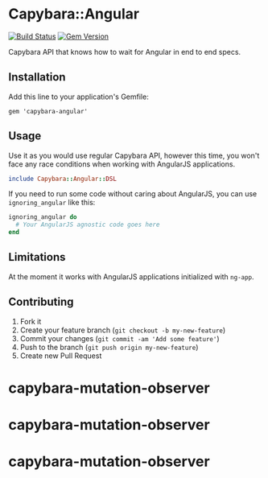 # Capybara::Angular
[![Build Status](https://travis-ci.org/wrozka/capybara-angular.svg?branch=master)](https://travis-ci.org/wrozka/capybara-angular)
[![Gem Version](https://badge.fury.io/rb/capybara-angular.svg)](http://badge.fury.io/rb/capybara-angular)

Capybara API that knows how to wait for Angular in end to end specs.

## Installation

Add this line to your application's Gemfile:

    gem 'capybara-angular'

## Usage

Use it as you would use regular Capybara API, however this time, you won't face any race conditions when working with AngularJS applications.

```ruby
include Capybara::Angular::DSL
```

If you need to run some code without caring about AngularJS, you can use `ignoring_angular` like this:
```ruby
ignoring_angular do
  # Your AngularJS agnostic code goes here
end
```

## Limitations

At the moment it works with AngularJS applications initialized with `ng-app`.

## Contributing

1. Fork it
2. Create your feature branch (`git checkout -b my-new-feature`)
3. Commit your changes (`git commit -am 'Add some feature'`)
4. Push to the branch (`git push origin my-new-feature`)
5. Create new Pull Request
# capybara-mutation-observer
# capybara-mutation-observer
# capybara-mutation-observer

